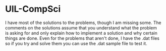 # UIL-CompSci
I have most of the solutions to the problems, though I am missing some. The comments on the solutions assume that you understand what the problem is asking for and
only explain how to implement a solution and why certain things are done.
Even for the problems that aren't done, I have the .dat files so if you try and solve them you can use the .dat sample file to test it.

